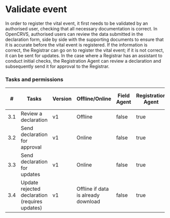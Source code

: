 # Validate event

In order to register the vital event, it first needs to be validated by an authorised user, checking that all necessary documentation is correct. In OpenCRVS, authorised users can review the data submitted in the declaration form, side by side with the supporting documents to ensure that it is accurate before the vital event is registered. If the information is correct, the Registrar can go on to register the vital event; if it is not correct, it can be sent for updates. In the case where a Registrar has an assistant to conduct initial checks, the Registration Agent can review a declaration and subsequently send it for approval to the Registrar.

### Tasks and permissions

<table><thead><tr><th>#</th><th>Tasks</th><th>Version</th><th>Offline/Online</th><th data-type="checkbox">Field Agent</th><th data-type="checkbox">Registration Agent</th><th data-type="checkbox">Registrar</th><th data-type="checkbox">National Registrar</th><th data-type="checkbox">Performance Manager</th><th data-type="checkbox">Local System Admin</th><th data-type="checkbox">National System Admin</th></tr></thead><tbody><tr><td>3.1</td><td>Review a declaration</td><td>v1</td><td>Offline</td><td>false</td><td>true</td><td>true</td><td>true</td><td>false</td><td>false</td><td>false</td></tr><tr><td>3.2</td><td>Send declaration for approval</td><td>v1</td><td>Online</td><td>false</td><td>true</td><td>false</td><td>false</td><td>false</td><td>false</td><td>false</td></tr><tr><td>3.3</td><td>Send declaration for updates</td><td>v1</td><td>Online</td><td>false</td><td>true</td><td>true</td><td>true</td><td>false</td><td>false</td><td>false</td></tr><tr><td>3.4</td><td>Update rejected declaration (requires updates)</td><td>v1</td><td>Offline if data is already download</td><td>false</td><td>true</td><td>true</td><td>true</td><td>false</td><td>false</td><td>false</td></tr></tbody></table>

